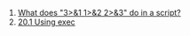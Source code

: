  1. [What does "3>&1 1>&2 2>&3" do in a script?](https://unix.stackexchange.com/questions/42728/what-does-31-12-23-do-in-a-script)
 2. [20.1 Using exec](https://www.tldp.org/LDP/abs/html/x17974.html)
